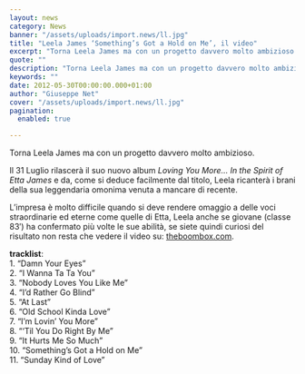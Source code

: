 ```yaml
---
layout: news
category: News
banner: "/assets/uploads/import.news/ll.jpg"
title: "Leela James ‘Something’s Got a Hold on Me’, il video"
excerpt: "Torna Leela James ma con un progetto davvero molto ambizioso. Il 31 Luglio rilascerà il suo nuovo album Loving You More… In the Spirit of Etta James e da, come si deduce facilmente dal titolo, Leela ricanterà i brani della sua leggendaria omonima venuta a mancare di recente. L’impresa è molto difficile quando si deve [&hellip"
quote: ""
description: "Torna Leela James ma con un progetto davvero molto ambizioso. Il 31 Luglio rilascerà il suo nuovo album Loving You More… In the Spirit of Etta James e da, come si deduce facilmente dal titolo, Leela ricanterà i brani della sua leggendaria omonima venuta a mancare di recente. L’impresa è molto difficile quando si deve [&hellip"
keywords: ""
date: 2012-05-30T00:00:00.000+01:00
author: "Giuseppe Net"
cover: "/assets/uploads/import.news/ll.jpg"
pagination:
  enabled: true

---
```


Torna Leela James ma con un progetto davvero molto ambizioso.

Il 31 Luglio rilascerà il suo nuovo album _Loving You More… In the Spirit of Etta James_ e da, come si deduce facilmente dal titolo, Leela ricanterà i brani della sua leggendaria omonima venuta a mancare di recente.

L’impresa è molto difficile quando si deve rendere omaggio a delle voci straordinarie ed eterne come quelle di Etta, Leela anche se giovane (classe 83′) ha confermato più volte le sue abilità, se siete quindi curiosi del risultato non resta che vedere il video su: [theboombox.com](http://www.theboombox.com/2012/05/29/leela-james-somethings-got-a-hold-on-me-video/).

**tracklist**:  
1\. “Damn Your Eyes”  
2\. “I Wanna Ta Ta You”  
3\. “Nobody Loves You Like Me”  
4\. “I’d Rather Go Blind”  
5\. “At Last”  
6\. “Old School Kinda Love”  
7\. “I’m Lovin’ You More”  
8\. “‘Til You Do Right By Me”  
9\. “It Hurts Me So Much”  
10\. “Something’s Got a Hold on Me”  
11\. “Sunday Kind of Love”